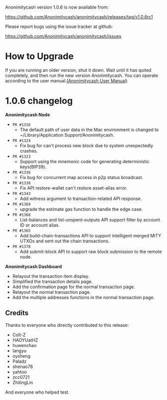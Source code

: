 Anonimitycash version 1.0.6 is now available from:

  https://github.com/Anonimitycash/anonimitycash/releases/tag/v1.0.6rc1


Please report bugs using the issue tracker at github:

  https://github.com/Anonimitycash/anonimitycash/issues

How to Upgrade
===============

If you are running an older version, shut it down. Wait until it has quited completely, and then run the new version Anonimitycash.
You can operate according to the user manual.[(Anonimitycash User Manual)](https://anonimitycash.io/wp-content/themes/freddo/images/wallet/AnonimitycashUsermanualV1.0_en.pdf)


1.0.6 changelog
================
__Anonimitycash Node__

+ `PR #1316`
    - The default path of user data in the Mac environment is changed to ~/Library/Application Support/Anonimitycash.
+ `PR #1324`
    - Fix bug for can't process new block due to system unexpectedly crashes.
+ `PR #1323`
    - Support using the mnemonic code for generating deterministic keys(BIP39).
+ `PR #1336`
    - Fix bug for concurrent map access in p2p status broadcast.
+ `PR #1338`
    - Fix API restore-wallet can't restore asset-alias error.
+ `PR #1343`
    - Add witness argument to transaction-related API response.
+ `PR #1369`
    - upgrade the estimate gas function to handle the edge case.
+ `PR #1368`
    - List-balances and list-unspent-outputs API support filter by account ID or account alias.
+ `PR #1365`
    - Add build-chain-transactions API to support intelligent merged MITY UTXOs and sent out the chain transactions.
+ `PR #1378`
    - Add submit-block API to support raw block submission to the remote node.


__Anonimitycash Dashboard__

- Relayout the transaction item display.
- Simplified the transaction details page.
- Add the confirmation page for the normal transaction page.
- Relayout the normal transaction page.
- Add the multiple addresses functions in the normal transaction page.

Credits
--------

Thanks to everyone who directly contributed to this release:

- Colt-Z
- HAOYUatHZ
- huwenchao
- langyu
- oysheng
- Paladz
- shenao78
- yahtoo
- zcc0721
- ZhitingLin

And everyone who helped test.
